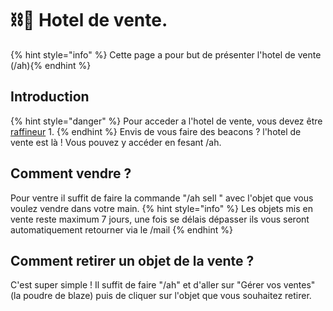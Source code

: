 # ⛓💸​ Hotel de vente.
{% hint style="info" %} Cette page a pour but de présenter l'hotel de vente (/ah){% endhint %}
## Introduction
{% hint style="danger" %} Pour acceder a l'hotel de vente, vous devez être [raffineur](prestiges.md) 1. {% endhint %}
Envis de vous faire des beacons ? l'hotel de vente est là !
Vous pouvez y accéder en fesant /ah.

## Comment vendre ?
Pour ventre il suffit de faire la commande "/ah sell <prix en beacons>" avec l'objet que vous voulez vendre dans votre main.
{% hint style="info" %} Les objets mis en vente reste maximum 7 jours, une fois se délais dépasser ils vous seront automatiquement retourner via le /mail {% endhint %}

## Comment retirer un objet de la vente ?
C'est super simple !
Il suffit de faire "/ah" et d'aller sur "Gérer vos ventes" (la poudre de blaze) puis de cliquer sur l'objet que vous souhaitez retirer.

